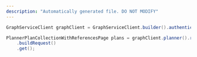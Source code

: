 ```yaml
---
description: "Automatically generated file. DO NOT MODIFY"
---
```

<!-- markdownlint-disable MD041 -->

```java
GraphServiceClient graphClient = GraphServiceClient.builder().authenticationProvider( authProvider ).buildClient();

PlannerPlanCollectionWithReferencesPage plans = graphClient.planner().rosters("6519868f-868f-6519-8f86-19658f861965").plans()
    .buildRequest()
    .get();
```
